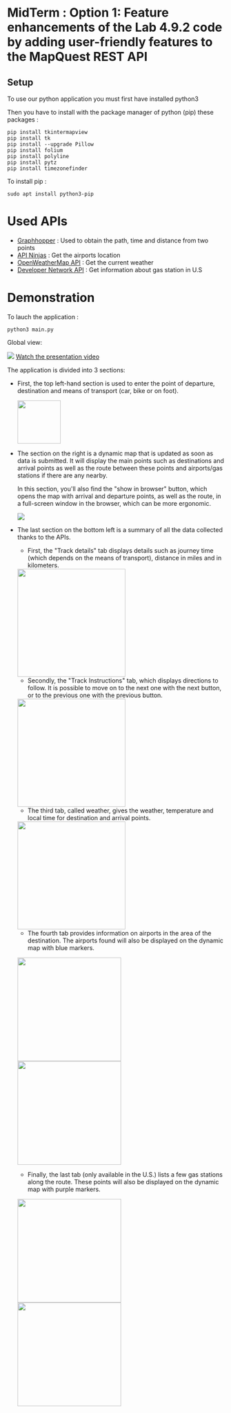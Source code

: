 # MidTerm : Option 1: Feature enhancements of the Lab 4.9.2 code by adding user-friendly features to the MapQuest REST API

## Setup

To use our python application you must first have installed python3

Then you have to install with the package manager of python (pip) these packages :
```shell
pip install tkintermapview
pip install tk
pip install --upgrade Pillow
pip install folium
pip install polyline
pip install pytz
pip install timezonefinder
```

To install pip : 
```shell
sudo apt install python3-pip
```

# Used APIs

- <a href="https://www.graphhopper.com/" target="_blank">Graphhopper</a> : Used to obtain the path, time and distance from two points
- <a href="https://api-ninjas.com/" target="_blank">API Ninjas</a> : Get the airports location
- <a href="https://openweathermap.org/api/" target="_blank">OpenWeatherMap API</a> : Get the current weather
- <a href="https://developer.nrel.gov/" target="_blank">Developer Network API</a> : Get information about gas station in U.S


# Demonstration

To lauch the application :
```shell
python3 main.py
```

Global view:

![](src/overview.png)
<a href="https://www.youtube.com/watch?v=C9FWHAJ370c&ab_channel=ProjectSoftwareINHA" target="_blank">Watch the presentation video</a>


The application is divided into 3 sections: 
- First, the top left-hand section is used to enter the point of departure, destination and means of transport (car, bike or on foot).

	<img src="src/means_of_transport.png" height="100">

- The section on the right is a dynamic map that is updated as soon as data is submitted. It will display the main points such as destinations and arrival points as well as the route between these points and airports/gas stations if there are any nearby.

  In this section, you'll also find the "show in browser" button, which opens the map with arrival and departure points, as well as the route, in a full-screen window in the browser, which can be more ergonomic.

  <img src="src/browser_map.png">

- The last section on the bottom left is a summary of all the data collected thanks to the APIs.
	- First, the "Track details" tab displays details such as journey time (which depends on the means of transport), distance in miles and in kilometers.

	<img src="src/track_details.png" height="250">
 
	- Secondly, the "Track Instructions" tab, which displays directions to follow. It is possible to move on to the next one with the next button, or to the previous one with the previous button.
   
	<img src="src/track_instructions.png" height="250">

	- The third tab, called weather, gives the weather, temperature and local time for destination and arrival points.
   
	<img src="src/weather.png" height="250">
 
	- The fourth tab provides information on airports in the area of the destination. The airports found will also be displayed on the dynamic map with blue markers.
   
	<img src="src/airports.png" height="240"> <img src="src/point_airports.png" height="240">
 
	- Finally, the last tab (only available in the U.S.) lists a few gas stations along the route. These points will also be displayed on the dynamic map with purple markers.
   

 	 <img src="src/gas_station.png" height="240"> <img src="src/point_gas_station.png" height="240">



